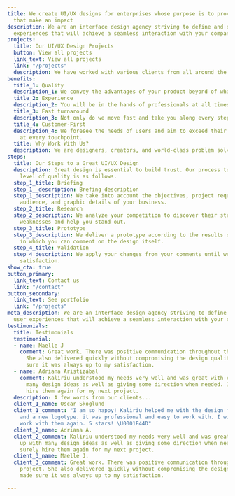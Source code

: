 ```yaml
---
title: We create UI/UX designs for enterprises whose purpose is to provide products
  that make an impact
description: We are an interface design agency striving to define and develop user
  experiences that will achieve a seamless interaction with your company.
projects:
  title: Our UI/UX Design Projects
  button: View all projects
  link_text: View all projects
  link: "/projects"
  description: We have worked with various clients from all around the world.
benefits:
  title_1: Quality
  description_1: We convey the advantages of your product beyond of what is obvious.
  title_2: Experience
  description_2: You will be in the hands of professionals at all times.
  title_3: Fast turnaround
  description_3: Not only do we move fast and take you along every step of the way.
  title_4: Customer-First
  description_4: We foresee the needs of users and aim to exceed their expectations
    at every touchpoint.
  title: Why Work With Us?
  description: We are designers, creators, and world-class problem solvers.
steps:
  title: Our Steps to a Great UI/UX Design
  description: Great design is essential to build trust. Our process to achieve that
    level of quality is as follows.
  step_1_title: Briefing
  step_1__description: Brefing description
  step_1_description: We take into account the objectives, project requirements, target
    audience, and graphic details of your business.
  step_2_title: Research
  step_2_description: We analyze your competition to discover their strengths and
    weaknesses and help you stand out.
  step_3_title: Prototype
  step_3_description: We deliver a prototype according to the results of our research
    in which you can comment on the design itself.
  step_4_title: Validation
  step_4_description: We apply your changes from your comments until we get your total
    satisfaction.
show_cta: true
button_primary:
  link_text: Contact us
  link: "/contact"
button_secondary:
  link_text: See portfolio
  link: "/projects"
meta_description: We are an interface design agency striving to define and develop
  user experiences that will achieve a seamless interaction with your company.
testimonials:
  title: Testimonials
  testimonial:
  - name: Maelle J
    comment: Great work. There was positive communication throughout the entire project.
      She also delivered quickly without compromising the design quality, and made
      sure it was always up to my satisfaction.
  - name: Adriana Aristizábal
    comment: Kaliriu understood my needs very well and was great with coming up with
      many design ideas as well as giving some direction when needed. I will surely
      hire them again for my next project.
  description: A few words from our clients...
  client_1_name: Oscar Skoglund
  client_1_comment: "I am so happy! Kaliriu helped me with the design for my website
    and a new logotype. it was professional and easy to work with. I will definitely
    work with them again. 5 stars! \U0001F44D"
  client_2_name: Adriana A.
  client_2_comment: Kaliriu understood my needs very well and was great with coming
    up with many design ideas as well as giving some direction when needed. I will
    surely hire them again for my next project.
  client_3_name: Maelle J.
  client_3_comment: Great work. There was positive communication throughout the entire
    project. She also delivered quickly without compromising the design quality, and
    made sure it was always up to my satisfaction.

---
```

